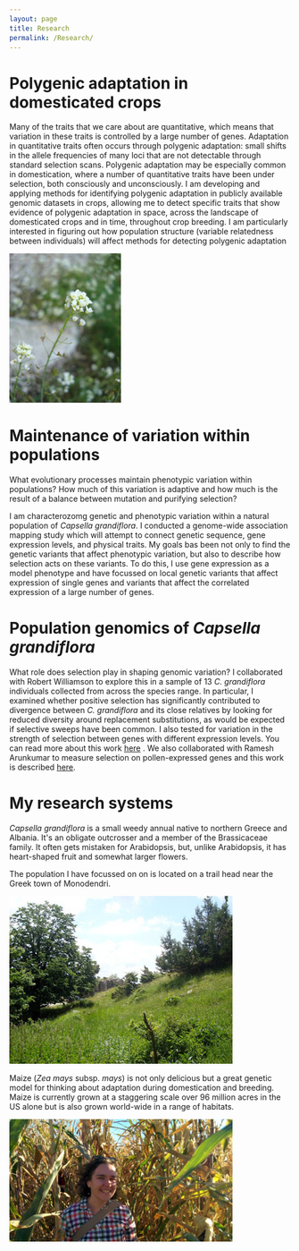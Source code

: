 ```yaml
---
layout: page
title: Research
permalink: /Research/
---
```


# Polygenic adaptation in domesticated crops
Many of the traits that we care about are quantitative, which means that variation in these traits is controlled by a large number of genes. Adaptation in quantitative traits often occurs through polygenic adaptation: small shifts in the allele frequencies of many loci that are not detectable through standard selection scans. Polygenic adaptation may be especially common in domestication, where a number of quantitative traits have been under selection, both consciously and unconsciously. I am developing and applying methods for identifying polygenic adaptation in publicly available genomic datasets in crops, allowing me to detect specific traits that show evidence of polygenic adaptation in space, across the landscape of domesticated crops and in time, throughout crop breeding. I am particularly interested in figuring out how population structure (variable relatedness between individuals) will affect methods for detecting polygenic adaptation  

<div style="float: center; padding-right: 15px">
    <a href="http://emjosephs.github.io/img/grandiflora.jpg"><img src="/img/grandiflora.jpg" title="Capsella grandiflora" width="200" border="0" onClick="_gaq.push(['_trackEvent', 'IMGs', 'Image', 'grandiflora']);"></a>
</div>


# Maintenance of variation within populations

What evolutionary processes maintain phenotypic variation within populations? How much of this variation is adaptive and how much is the result of a balance between mutation and purifying selection?

I am characterozomg genetic and phenotypic variation within a natural population of *Capsella grandiflora*. I conducted a genome-wide association mapping study which will attempt to connect genetic sequence, gene expression levels, and physical traits. My goals bas been not only to find the genetic variants that affect phenotypic variation, but also to describe how selection acts on these variants. To do this, I use gene expression as a model phenotype and have focussed on local genetic variants that affect expression of single genes and variants that affect the correlated expression of a large number of genes.


# Population genomics of *Capsella grandiflora*

What role does selection play in shaping genomic variation? I collaborated with Robert Williamson to explore this in a sample of 13 *C. grandiflora* individuals collected from across the species range. In particular, I examined whether positive selection has significantly contributed to divergence between *C. grandiflora* and its close relatives by looking for reduced diversity around replacement substitutions, as would be expected if selective sweeps have been common. I also tested for variation in the strength of selection between genes with different expression levels. You can read more about this work [here](http://journals.plos.org/plosgenetics/article?id=10.1371/journal.pgen.1004622) . We also collaborated with Ramesh Arunkumar to measure selection on pollen-expressed genes and this work is described [here](http://mbe.oxfordjournals.org/cgi/pmidlookup?view=long&pmid=23997108).


# My research systems

*Capsella grandiflora* is a small weedy annual native to northern Greece and Albania. It's an obligate outcrosser and a member of the Brassicaceae family. It often gets mistaken for Arabidopsis, but, unlike Arabidopsis, it has heart-shaped fruit and somewhat larger flowers.

The population I have focussed on on is located on a trail head near the Greek town of Monodendri.

<div style="float: center; padding-right: 15px">
    <a href="http://emjosephs.github.io/img/esp.jpg"><img src="/img/esp.jpg" alt="Population ESP" title="Study Population" width="400" border="0" onClick="_gaq.push(['_trackEvent', 'IMGs', 'Image', 'esp']);"></a>
</div>



Maize (*Zea mays* subsp. *mays*) is not only delicious but a great genetic model for thinking about adaptation during domestication and breeding. Maize is currently grown at a staggering scale over 96 million acres in the US alone but is also grown world-wide in a range of habitats.

<div style="float: center; padding-right: 15px">
    <a href="http://emjosephs.github.io/img/cornyem.jpg"><img src="/img/cornyem.jpg" alt="Corn" title="Corny" width="400" border="0" onClick="_gaq.push(['_trackEvent', 'IMGs', 'Image', 'esp']);"></a>
</div>

